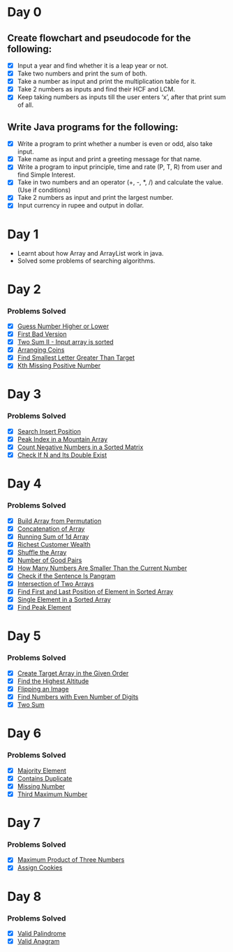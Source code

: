 
# Day 0
## Create flowchart and pseudocode for the following:

- [x] Input a year and find whether it is a leap year or not.
- [x] Take two numbers and print the sum of both.
- [x] Take a number as input and print the multiplication table for it.
- [x] Take 2 numbers as inputs and find their HCF and LCM.
- [x] Keep taking numbers as inputs till the user enters ‘x’, after that print sum of all.

## Write Java programs for the following:

- [x] Write a program to print whether a number is even or odd, also take
input.
- [x] Take name as input and print a greeting message for that name.
- [x] Write a program to input principle, time and rate (P, T, R) from user and
find Simple Interest.
- [x] Take in two numbers and an operator (+, -, *, /) and calculate the value.
(Use if conditions)
- [x] Take 2 numbers as input and print the largest number.
- [x] Input currency in rupee and output in dollar.

# Day 1
- Learnt about how Array and ArrayList work in java.
- Solved some problems of searching algorithms.

# Day 2
### Problems Solved
- [x] [Guess Number Higher or Lower](https://leetcode.com/problems/guess-number-higher-or-lower/)
- [x] [First Bad Version](https://leetcode.com/problems/first-bad-version/)
- [x]	[Two Sum II - Input array is sorted](https://leetcode.com/problems/two-sum-ii-input-array-is-sorted/)
- [x] [Arranging Coins](https://leetcode.com/problems/arranging-coins/)
- [x] [Find Smallest Letter Greater Than Target](https://leetcode.com/problems/find-smallest-letter-greater-than-target/)
- [x] [Kth Missing Positive Number](https://leetcode.com/problems/kth-missing-positive-number/)

# Day 3
### Problems Solved
- [x] [Search Insert Position](https://leetcode.com/problems/search-insert-position/)
- [x] [Peak Index in a Mountain Array](https://leetcode.com/problems/peak-index-in-a-mountain-array/)
- [x] [Count Negative Numbers in a Sorted Matrix](https://leetcode.com/problems/count-negative-numbers-in-a-sorted-matrix/)
- [x] [Check If N and Its Double Exist](https://leetcode.com/problems/check-if-n-and-its-double-exist/)

# Day 4
### Problems Solved
- [x] [Build Array from Permutation](https://leetcode.com/problems/build-array-from-permutation/)
- [x] [Concatenation of Array](https://leetcode.com/problems/concatenation-of-array/)
- [x] [Running Sum of 1d Array](https://leetcode.com/problems/running-sum-of-1d-array/)
- [x] [Richest Customer Wealth](https://leetcode.com/problems/richest-customer-wealth/)
- [x] [Shuffle the Array](https://leetcode.com/problems/shuffle-the-array/)
- [x] [Number of Good Pairs](https://leetcode.com/problems/number-of-good-pairs/)
- [x] [How Many Numbers Are Smaller Than the Current Number](https://leetcode.com/problems/how-many-numbers-are-smaller-than-the-current-number/)
- [x] [Check if the Sentence Is Pangram](https://leetcode.com/problems/check-if-the-sentence-is-pangram/)
- [x] [Intersection of Two Arrays](https://leetcode.com/problems/intersection-of-two-arrays/)
- [x] [Find First and Last Position of Element in Sorted Array](https://leetcode.com/problems/find-first-and-last-position-of-element-in-sorted-array/)
- [x] [Single Element in a Sorted Array](https://leetcode.com/problems/single-element-in-a-sorted-array/)
- [x] [Find Peak Element](https://leetcode.com/problems/find-peak-element/)

# Day 5
### Problems Solved
- [x] [Create Target Array in the Given Order](https://leetcode.com/problems/create-target-array-in-the-given-order/)
- [x] [Find the Highest Altitude](https://leetcode.com/problems/find-the-highest-altitude/)
- [x] [Flipping an Image](https://leetcode.com/problems/flipping-an-image/)
- [x] [Find Numbers with Even Number of Digits](https://leetcode.com/problems/find-numbers-with-even-number-of-digits/)
- [x] [Two Sum](https://leetcode.com/problems/two-sum/)

# Day 6
### Problems Solved
- [x] [Majority Element](https://leetcode.com/problems/majority-element/)
- [x] [Contains Duplicate](https://leetcode.com/problems/contains-duplicate/)
- [x] [Missing Number](https://leetcode.com/problems/missing-number/)
- [x] [Third Maximum Number](https://leetcode.com/problems/third-maximum-number/)

# Day 7
### Problems Solved
- [x] [Maximum Product of Three Numbers](https://leetcode.com/problems/maximum-product-of-three-numbers/)
- [x] [Assign Cookies](https://leetcode.com/problems/assign-cookies/)

# Day 8
### Problems Solved
- [x] [Valid Palindrome](https://leetcode.com/problems/valid-palindrome/)
- [x] [Valid Anagram](https://leetcode.com/problems/valid-anagram/)